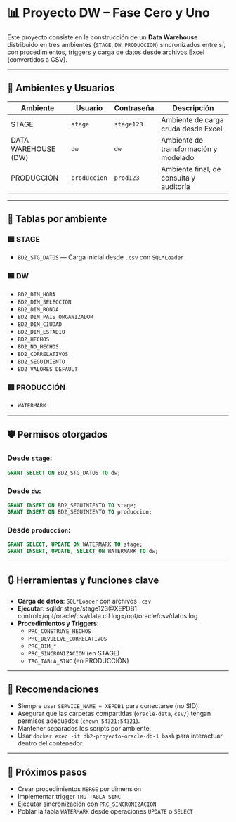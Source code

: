# 📊 Proyecto DW – Fase Cero y Uno

Este proyecto consiste en la construcción de un **Data Warehouse** distribuido en tres ambientes (`STAGE`, `DW`, `PRODUCCION`) sincronizados entre sí, con procedimientos, triggers y carga de datos desde archivos Excel (convertidos a CSV).

---

## 🧱 Ambientes y Usuarios

| Ambiente            | Usuario      | Contraseña | Descripción                             |
| ------------------- | ------------ | ---------- | --------------------------------------- |
| STAGE               | `stage`      | `stage123` | Ambiente de carga cruda desde Excel     |
| DATA WAREHOUSE (DW) | `dw`         | `dw`       | Ambiente de transformación y modelado   |
| PRODUCCIÓN          | `produccion` | `prod123`  | Ambiente final, de consulta y auditoría |

---

## 📂 Tablas por ambiente

### 🟩 STAGE

- `BD2_STG_DATOS` — Carga inicial desde `.csv` con `SQL*Loader`

### 🟦 DW

- `BD2_DIM_HORA`
- `BD2_DIM_SELECCION`
- `BD2_DIM_RONDA`
- `BD2_DIM_PAIS_ORGANIZADOR`
- `BD2_DIM_CIUDAD`
- `BD2_DIM_ESTADIO`
- `BD2_HECHOS`
- `BD2_NO_HECHOS`
- `BD2_CORRELATIVOS`
- `BD2_SEGUIMIENTO`
- `BD2_VALORES_DEFAULT`

### 🟥 PRODUCCIÓN

- `WATERMARK`

---

## 🛡️ Permisos otorgados

### Desde `stage`:

```sql
GRANT SELECT ON BD2_STG_DATOS TO dw;
```

### Desde `dw`:

```sql
GRANT INSERT ON BD2_SEGUIMIENTO TO stage;
GRANT INSERT ON BD2_SEGUIMIENTO TO produccion;
```

### Desde `produccion`:

```sql
GRANT SELECT, UPDATE ON WATERMARK TO stage;
GRANT INSERT, UPDATE, SELECT ON WATERMARK TO dw;
```

---

## 🔃 Herramientas y funciones clave

- **Carga de datos**: `SQL*Loader` con archivos `.csv`
- **Ejecutar**: sqlldr stage/stage123@XEPDB1 control=/opt/oracle/csv/data.ctl log=/opt/oracle/csv/datos.log
- **Procedimientos y Triggers**:
  - `PRC_CONSTRUYE_HECHOS`
  - `PRC_DEVUELVE_CORRELATIVOS`
  - `PRC_DIM_*`
  - `PRC_SINCRONIZACION` (en STAGE)
  - `TRG_TABLA_SINC` (en PRODUCCIÓN)

---

## 📌 Recomendaciones

- Siempre usar `SERVICE_NAME = XEPDB1` para conectarse (no SID).
- Asegurar que las carpetas compartidas (`oracle-data`, `csv/`) tengan permisos adecuados (`chown 54321:54321`).
- Mantener separados los scripts por ambiente.
- Usar `docker exec -it db2-proyecto-oracle-db-1 bash` para interactuar dentro del contenedor.

---

## 🧪 Próximos pasos

- Crear procedimientos `MERGE` por dimensión
- Implementar trigger `TRG_TABLA_SINC`
- Ejecutar sincronización con `PRC_SINCRONIZACION`
- Poblar la tabla `WATERMARK` desde operaciones `UPDATE` o `SELECT`
